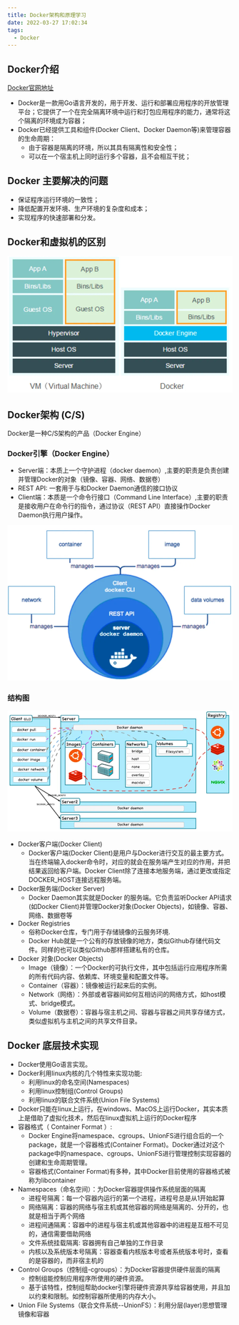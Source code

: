 ```yaml
---
title: Docker架构和原理学习
date: 2022-03-27 17:02:34
tags: 
  - Docker
---
```

## Docker介绍

[Docker官网地址](https://www.docker.com/)

- Docker是一款用Go语言开发的，用于开发、运行和部署应用程序的开放管理平台；它提供了一个在完全隔离环境中运行和打包应用程序的能力，通常将这个隔离的环境成为容器；
- Docker已经提供工具和组件(Docker Client、Docker Daemon等)来管理容器的生命周期：
   - 由于容器是隔离的环境，所以其具有隔离性和安全性；
   - 可以在一个宿主机上同时运行多个容器，且不会相互干扰；

## Docker 主要解决的问题

- 保证程序运行环境的一致性；
- 降低配置开发环境、生产环境的复杂度和成本；
- 实现程序的快速部署和分发。

## Docker和虚拟机的区别

![image](./pics/docker_vm.png)


## Docker架构 (C/S)

Docker是一种C/S架构的产品（Docker Engine）

### Docker引擎（Docker Engine）

- Server端：本质上一个守护进程（docker daemon）,主要的职责是负责创建并管理Docker的对象（镜像、容器、网络、数据卷）
- REST API: 一套用于与和Docker Daemon通信的接口协议
- Client端：本质是一个命令行接口（Command Line Interface）,主要的职责是接收用户在命令行的指令，通过协议（REST API）直接操作Docker Daemon执行用户操作。

![image](./pics/docker_arch.png)

### 结构图
![image](./pics/docker_struct.png)

- Docker客户端(Docker Client)
   - Docker客户端(Docker Client)是用户与Docker进行交互的最主要方式。当在终端输入docker命令时，对应的就会在服务端产生对应的作用，并把结果返回给客户端。Docker Client除了连接本地服务端，通过更改或指定DOCKER_HOST连接远程服务端。
- Docker服务端(Docker Server)
   - Docker Daemon其实就是Docker 的服务端。它负责监听Docker API请求(如Docker Client)并管理Docker对象(Docker Objects)，如镜像、容器、网络、数据卷等
- Docker Registries
   - 俗称Docker仓库，专门用于存储镜像的云服务环境.
   - Docker Hub就是一个公有的存放镜像的地方，类似Github存储代码文件。同样的也可以类似Github那样搭建私有的仓库。
- Docker 对象(Docker Objects)
   - Image（镜像）：一个Docker的可执行文件，其中包括运行应用程序所需的所有代码内容、依赖库、环境变量和配置文件等。
   - Container（容器）：镜像被运行起来后的实例。
   - Network（网络）：外部或者容器间如何互相访问的网络方式，如host模式、bridge模式。
   - Volume（数据卷）：容器与宿主机之间、容器与容器之间共享存储方式，类似虚拟机与主机之间的共享文件目录。

## Docker 底层技术实现

- Docker使用Go语言实现。
- Docker利用linux内核的几个特性来实现功能:
   - 利用linux的命名空间(Namespaces)
   - 利用linux控制组(Control Groups)
   - 利用linux的联合文件系统(Union File Systems)
- Docker只能在linux上运行，在windows、MacOS上运行Docker，其实本质上是借助了虚拟化技术，然后在linux虚拟机上运行的Docker程序
- 容器格式（ Container Format ）:
   - Docker Engine将namespace、cgroups、UnionFS进行组合后的一个package，就是一个容器格式(Container Format)。Docker通过对这个package中的namespace、cgroups、UnionFS进行管理控制实现容器的创建和生命周期管理。
   - 容器格式(Container Format)有多种，其中Docker目前使用的容器格式被称为libcontainer
- Namespaces（命名空间）：为Docker容器提供操作系统层面的隔离
   - 进程号隔离：每一个容器内运行的第一个进程，进程号总是从1开始起算
   - 网络隔离：容器的网络与宿主机或其他容器的网络是隔离的、分开的，也就是相当于两个网络
   - 进程间通隔离：容器中的进程与宿主机或其他容器中的进程是互相不可见的，通信需要借助网络
   - 文件系统挂载隔离: 容器拥有自己单独的工作目录
   - 内核以及系统版本号隔离：容器查看内核版本号或者系统版本号时，查看的是容器的，而非宿主机的
- Control Groups（控制组-cgroups）：为Docker容器提供硬件层面的隔离
   - 控制组能控制应用程序所使用的硬件资源。
   - 基于该特性，控制组帮助docker引擎将硬件资源共享给容器使用，并且加以约束和限制。如控制容器所使用的内存大小。
- Union File Systems（联合文件系统--UnionFS）：利用分层(layer)思想管理镜像和容器
